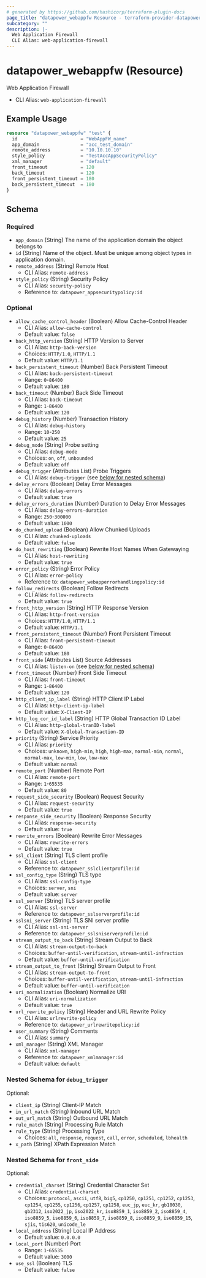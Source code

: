 ```yaml
---
# generated by https://github.com/hashicorp/terraform-plugin-docs
page_title: "datapower_webappfw Resource - terraform-provider-datapower"
subcategory: ""
description: |-
  Web Application Firewall
  CLI Alias: web-application-firewall
---
```


# datapower_webappfw (Resource)

Web Application Firewall
  - CLI Alias: `web-application-firewall`

## Example Usage

```terraform
resource "datapower_webappfw" "test" {
  id                       = "WebAppFW_name"
  app_domain               = "acc_test_domain"
  remote_address           = "10.10.10.10"
  style_policy             = "TestAccAppSecurityPolicy"
  xml_manager              = "default"
  front_timeout            = 120
  back_timeout             = 120
  front_persistent_timeout = 180
  back_persistent_timeout  = 180
}
```

<!-- schema generated by tfplugindocs -->
## Schema

### Required

- `app_domain` (String) The name of the application domain the object belongs to
- `id` (String) Name of the object. Must be unique among object types in application domain.
- `remote_address` (String) Remote Host
  - CLI Alias: `remote-address`
- `style_policy` (String) Security Policy
  - CLI Alias: `security-policy`
  - Reference to: `datapower_appsecuritypolicy:id`

### Optional

- `allow_cache_control_header` (Boolean) Allow Cache-Control Header
  - CLI Alias: `allow-cache-control`
  - Default value: `false`
- `back_http_version` (String) HTTP Version to Server
  - CLI Alias: `http-back-version`
  - Choices: `HTTP/1.0`, `HTTP/1.1`
  - Default value: `HTTP/1.1`
- `back_persistent_timeout` (Number) Back Persistent Timeout
  - CLI Alias: `back-persistent-timeout`
  - Range: `0`-`86400`
  - Default value: `180`
- `back_timeout` (Number) Back Side Timeout
  - CLI Alias: `back-timeout`
  - Range: `1`-`86400`
  - Default value: `120`
- `debug_history` (Number) Transaction History
  - CLI Alias: `debug-history`
  - Range: `10`-`250`
  - Default value: `25`
- `debug_mode` (String) Probe setting
  - CLI Alias: `debug-mode`
  - Choices: `on`, `off`, `unbounded`
  - Default value: `off`
- `debug_trigger` (Attributes List) Probe Triggers
  - CLI Alias: `debug-trigger` (see [below for nested schema](#nestedatt--debug_trigger))
- `delay_errors` (Boolean) Delay Error Messages
  - CLI Alias: `delay-errors`
  - Default value: `true`
- `delay_errors_duration` (Number) Duration to Delay Error Messages
  - CLI Alias: `delay-errors-duration`
  - Range: `250`-`300000`
  - Default value: `1000`
- `do_chunked_upload` (Boolean) Allow Chunked Uploads
  - CLI Alias: `chunked-uploads`
  - Default value: `false`
- `do_host_rewriting` (Boolean) Rewrite Host Names When Gatewaying
  - CLI Alias: `host-rewriting`
  - Default value: `true`
- `error_policy` (String) Error Policy
  - CLI Alias: `error-policy`
  - Reference to: `datapower_webapperrorhandlingpolicy:id`
- `follow_redirects` (Boolean) Follow Redirects
  - CLI Alias: `follow-redirects`
  - Default value: `true`
- `front_http_version` (String) HTTP Response Version
  - CLI Alias: `http-front-version`
  - Choices: `HTTP/1.0`, `HTTP/1.1`
  - Default value: `HTTP/1.1`
- `front_persistent_timeout` (Number) Front Persistent Timeout
  - CLI Alias: `front-persistent-timeout`
  - Range: `0`-`86400`
  - Default value: `180`
- `front_side` (Attributes List) Source Addresses
  - CLI Alias: `listen-on` (see [below for nested schema](#nestedatt--front_side))
- `front_timeout` (Number) Front Side Timeout
  - CLI Alias: `front-timeout`
  - Range: `1`-`86400`
  - Default value: `120`
- `http_client_ip_label` (String) HTTP Client IP Label
  - CLI Alias: `http-client-ip-label`
  - Default value: `X-Client-IP`
- `http_log_cor_id_label` (String) HTTP Global Transaction ID Label
  - CLI Alias: `http-global-tranID-label`
  - Default value: `X-Global-Transaction-ID`
- `priority` (String) Service Priority
  - CLI Alias: `priority`
  - Choices: `unknown`, `high-min`, `high`, `high-max`, `normal-min`, `normal`, `normal-max`, `low-min`, `low`, `low-max`
  - Default value: `normal`
- `remote_port` (Number) Remote Port
  - CLI Alias: `remote-port`
  - Range: `1`-`65535`
  - Default value: `80`
- `request_side_security` (Boolean) Request Security
  - CLI Alias: `request-security`
  - Default value: `true`
- `response_side_security` (Boolean) Response Security
  - CLI Alias: `response-security`
  - Default value: `true`
- `rewrite_errors` (Boolean) Rewrite Error Messages
  - CLI Alias: `rewrite-errors`
  - Default value: `true`
- `ssl_client` (String) TLS client profile
  - CLI Alias: `ssl-client`
  - Reference to: `datapower_sslclientprofile:id`
- `ssl_config_type` (String) TLS type
  - CLI Alias: `ssl-config-type`
  - Choices: `server`, `sni`
  - Default value: `server`
- `ssl_server` (String) TLS server profile
  - CLI Alias: `ssl-server`
  - Reference to: `datapower_sslserverprofile:id`
- `sslsni_server` (String) TLS SNI server profile
  - CLI Alias: `ssl-sni-server`
  - Reference to: `datapower_sslsniserverprofile:id`
- `stream_output_to_back` (String) Stream Output to Back
  - CLI Alias: `stream-output-to-back`
  - Choices: `buffer-until-verification`, `stream-until-infraction`
  - Default value: `buffer-until-verification`
- `stream_output_to_front` (String) Stream Output to Front
  - CLI Alias: `stream-output-to-front`
  - Choices: `buffer-until-verification`, `stream-until-infraction`
  - Default value: `buffer-until-verification`
- `uri_normalization` (Boolean) Normalize URI
  - CLI Alias: `uri-normalization`
  - Default value: `true`
- `url_rewrite_policy` (String) Header and URL Rewrite Policy
  - CLI Alias: `urlrewrite-policy`
  - Reference to: `datapower_urlrewritepolicy:id`
- `user_summary` (String) Comments
  - CLI Alias: `summary`
- `xml_manager` (String) XML Manager
  - CLI Alias: `xml-manager`
  - Reference to: `datapower_xmlmanager:id`
  - Default value: `default`

<a id="nestedatt--debug_trigger"></a>
### Nested Schema for `debug_trigger`

Optional:

- `client_ip` (String) Client-IP Match
- `in_url_match` (String) Inbound URL Match
- `out_url_match` (String) Outbound URL Match
- `rule_match` (String) Processing Rule Match
- `rule_type` (String) Processing Type
  - Choices: `all`, `response`, `request`, `call`, `error`, `scheduled`, `lbhealth`
- `x_path` (String) XPath Expression Match


<a id="nestedatt--front_side"></a>
### Nested Schema for `front_side`

Optional:

- `credential_charset` (String) Credential Character Set
  - CLI Alias: `credential-charset`
  - Choices: `protocol`, `ascii`, `utf8`, `big5`, `cp1250`, `cp1251`, `cp1252`, `cp1253`, `cp1254`, `cp1255`, `cp1256`, `cp1257`, `cp1258`, `euc_jp`, `euc_kr`, `gb18030`, `gb2312`, `iso2022_jp`, `iso2022_kr`, `iso8859_1`, `iso8859_2`, `iso8859_4`, `iso8859_5`, `iso8859_6`, `iso8859_7`, `iso8859_8`, `iso8859_9`, `iso8859_15`, `sjis`, `tis620`, `unicode_le`
- `local_address` (String) Local IP Address
  - Default value: `0.0.0.0`
- `local_port` (Number) Port
  - Range: `1`-`65535`
  - Default value: `3000`
- `use_ssl` (Boolean) TLS
  - Default value: `false`
